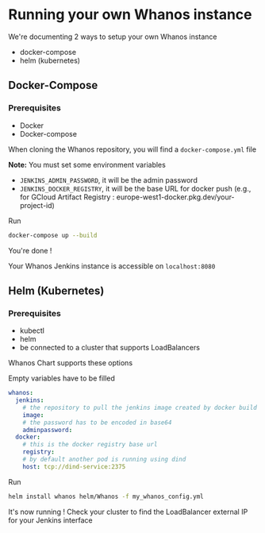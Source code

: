 
# Running your own Whanos instance

We're documenting 2 ways to setup your own Whanos instance
 - docker-compose
 - helm (kubernetes)

## Docker-Compose

### Prerequisites

- Docker
- Docker-compose

When cloning the Whanos repository, you will find a `docker-compose.yml` file

**Note:** You must set some environment variables
 -  `JENKINS_ADMIN_PASSWORD`, it will be the admin password
 - `JENKINS_DOCKER_REGISTRY`, it will be the base URL for docker push (e.g., for GCloud Artifact Registry : europe-west1-docker.pkg.dev/your-project-id)

Run
```bash
docker-compose up --build
```
You're done !

Your Whanos Jenkins instance is accessible on `localhost:8080`


## Helm (Kubernetes)

### Prerequisites
- kubectl
- helm
- be connected to a cluster that supports LoadBalancers

Whanos Chart supports these options

Empty variables have to be filled
```yaml
whanos:
  jenkins:
    # the repository to pull the jenkins image created by docker build . (at the root of the repo)
    image: 
    # the password has to be encoded in base64
    adminpassword: 
  docker:
    # this is the docker registry base url
    registry:
    # by default another pod is running using dind
    host: tcp://dind-service:2375
```

Run
```bash
helm install whanos helm/Whanos -f my_whanos_config.yml
```
It's now running ! Check your cluster to find the LoadBalancer external IP for your Jenkins interface